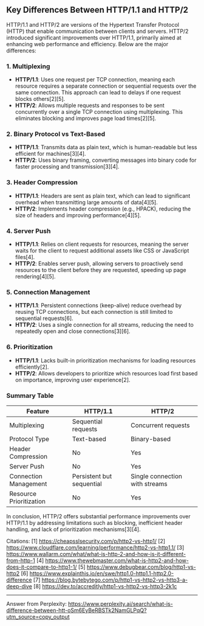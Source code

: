 ## Key Differences Between HTTP/1.1 and HTTP/2

HTTP/1.1 and HTTP/2 are versions of the Hypertext Transfer Protocol (HTTP) that enable communication between clients and
servers. HTTP/2 introduced significant improvements over HTTP/1.1, primarily aimed at enhancing web performance and
efficiency. Below are the major differences:

### **1. Multiplexing**

- **HTTP/1.1**: Uses one request per TCP connection, meaning each resource requires a separate connection or sequential
  requests over the same connection. This approach can lead to delays if one request blocks others[2][5].
- **HTTP/2**: Allows multiple requests and responses to be sent concurrently over a single TCP connection using multiplexing.
  This eliminates blocking and improves page load times[2][5].

### **2. Binary Protocol vs Text-Based**

- **HTTP/1.1**: Transmits data as plain text, which is human-readable but less efficient for machines[3][4].
- **HTTP/2**: Uses binary framing, converting messages into binary code for faster processing and transmission[3][4].

### **3. Header Compression**

- **HTTP/1.1**: Headers are sent as plain text, which can lead to significant overhead when transmitting large amounts of
  data[4][5].
- **HTTP/2**: Implements header compression (e.g., HPACK), reducing the size of headers and improving performance[4][5].

### **4. Server Push**

- **HTTP/1.1**: Relies on client requests for resources, meaning the server waits for the client to request additional assets
  like CSS or JavaScript files[4].
- **HTTP/2**: Enables server push, allowing servers to proactively send resources to the client before they are requested,
  speeding up page rendering[4][5].

### **5. Connection Management**

- **HTTP/1.1**: Persistent connections (keep-alive) reduce overhead by reusing TCP connections, but each connection is still
  limited to sequential requests[6].
- **HTTP/2**: Uses a single connection for all streams, reducing the need to repeatedly open and close connections[3][6].

### **6. Prioritization**

- **HTTP/1.1**: Lacks built-in prioritization mechanisms for loading resources efficiently[2].
- **HTTP/2**: Allows developers to prioritize which resources load first based on importance, improving user experience[2].

### Summary Table

| Feature                 | HTTP/1.1                  | HTTP/2                         |
| ----------------------- | ------------------------- | ------------------------------ |
| Multiplexing            | Sequential requests       | Concurrent requests            |
| Protocol Type           | Text-based                | Binary-based                   |
| Header Compression      | No                        | Yes                            |
| Server Push             | No                        | Yes                            |
| Connection Management   | Persistent but sequential | Single connection with streams |
| Resource Prioritization | No                        | Yes                            |

In conclusion, HTTP/2 offers substantial performance improvements over HTTP/1.1 by addressing limitations such as blocking,
inefficient header handling, and lack of prioritization mechanisms[3][4].

Citations: [1] https://cheapsslsecurity.com/p/http2-vs-http1/ [2]
https://www.cloudflare.com/learning/performance/http2-vs-http1.1/ [3]
https://www.wallarm.com/what/what-is-http-2-and-how-is-it-different-from-http-1 [4]
https://www.thewebmaster.com/what-is-http2-and-how-does-it-compare-to-http1-1/ [5]
https://www.debugbear.com/blog/http1-vs-http2 [6] https://www.explainthis.io/en/swe/http1.0-http1.1-http2.0-difference [7]
https://blog.bytebytego.com/p/http1-vs-http2-vs-http3-a-deep-dive [8] https://dev.to/accreditly/http1-vs-http2-vs-http3-2k1c

---

Answer from Perplexity:
https://www.perplexity.ai/search/what-is-difference-between-htt-oSm6EyBeRBSTk2NamGLPqQ?utm_source=copy_output
